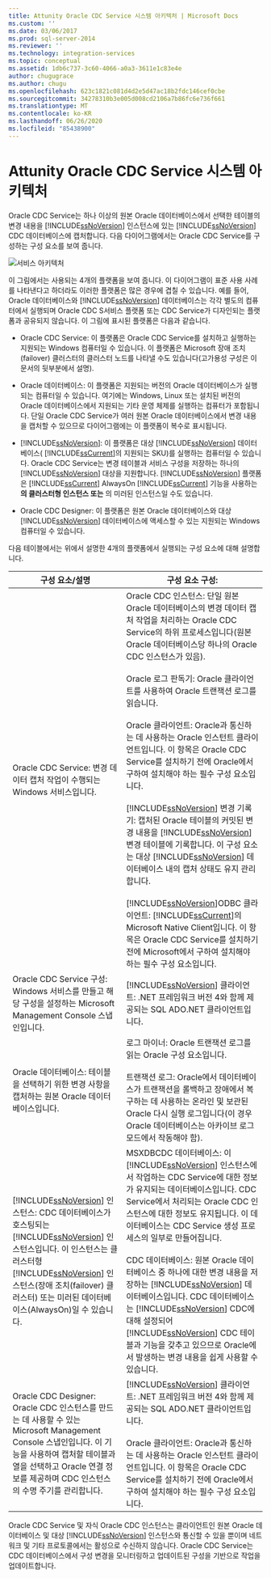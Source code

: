 ```yaml
---
title: Attunity Oracle CDC Service 시스템 아키텍처 | Microsoft Docs
ms.custom: ''
ms.date: 03/06/2017
ms.prod: sql-server-2014
ms.reviewer: ''
ms.technology: integration-services
ms.topic: conceptual
ms.assetid: 1db6c737-3c60-4066-a0a3-3611e1c83e4e
author: chugugrace
ms.author: chugu
ms.openlocfilehash: 623c1821c081d4d2e5d47ac18b2fdc146cef0cbe
ms.sourcegitcommit: 34278310b3e005d008cd2106a7b86fc6e736f661
ms.translationtype: MT
ms.contentlocale: ko-KR
ms.lasthandoff: 06/26/2020
ms.locfileid: "85438900"
---
```

# <a name="change-data-capture-service-for-oracle-by-attunity-system-architecture"></a>Attunity Oracle CDC Service 시스템 아키텍처
  Oracle CDC Service는 하나 이상의 원본 Oracle 데이터베이스에서 선택한 테이블의 변경 내용을 [!INCLUDE[ssNoVersion](../../../includes/ssnoversion-md.md)] 인스턴스에 있는 [!INCLUDE[ssNoVersion](../../../includes/ssnoversion-md.md)] CDC 데이터베이스에 캡처합니다. 다음 다이어그램에서는 Oracle CDC Service를 구성하는 구성 요소를 보여 줍니다.  
  
 ![서비스 아키텍처](../media/service-architecture.gif "서비스 아키텍처")  
  
 이 그림에서는 사용되는 4개의 플랫폼을 보여 줍니다. 이 다이어그램이 표준 사용 사례를 나타낸다고 하더라도 이러한 플랫폼은 많은 경우에 겹칠 수 있습니다. 예를 들어, Oracle 데이터베이스와 [!INCLUDE[ssNoVersion](../../../includes/ssnoversion-md.md)] 데이터베이스는 각각 별도의 컴퓨터에서 실행되며 Oracle CDC S서비스 플랫폼 또는 CDC Service가 디자인되는 플랫폼과 공유되지 않습니다. 이 그림에 표시된 플랫폼은 다음과 같습니다.  
  
-   Oracle CDC Service: 이 플랫폼은 Oracle CDC Service를 설치하고 실행하는 지원되는 Windows 컴퓨터일 수 있습니다. 이 플랫폼은 Microsoft 장애 조치(failover) 클러스터의 클러스터 노드를 나타낼 수도 있습니다(고가용성 구성은 이 문서의 뒷부분에서 설명).  
  
-   Oracle 데이터베이스: 이 플랫폼은 지원되는 버전의 Oracle 데이터베이스가 실행되는 컴퓨터일 수 있습니다. 여기에는 Windows, Linux 또는 설치된 버전의 Oracle 데이터베이스에서 지원되는 기타 운영 체제를 실행하는 컴퓨터가 포함됩니다. 단일 Oracle CDC Service가 여러 원본 Oracle 데이터베이스에서 변경 내용을 캡처할 수 있으므로 다이어그램에는 이 플랫폼이 복수로 표시됩니다.  
  
-   [!INCLUDE[ssNoVersion](../../../includes/ssnoversion-md.md)]: 이 플랫폼은 대상 [!INCLUDE[ssNoVersion](../../../includes/ssnoversion-md.md)] 데이터베이스( [!INCLUDE[ssCurrent](../../../includes/sscurrent-md.md)]의 지원되는 SKU)를 실행하는 컴퓨터일 수 있습니다. Oracle CDC Service는 변경 테이블과 서비스 구성을 저장하는 하나의 [!INCLUDE[ssNoVersion](../../../includes/ssnoversion-md.md)] 대상을 지원합니다. [!INCLUDE[ssNoVersion](../../../includes/ssnoversion-md.md)] 플랫폼은 [!INCLUDE[ssCurrent](../../../includes/sscurrent-md.md)] AlwaysOn [!INCLUDE[ssCurrent](../../../includes/sscurrent-md.md)] 기능을 사용하는 **의 클러스터형 인스턴스 또는** 의 미러된 인스턴스일 수도 있습니다.  
  
-   Oracle CDC Designer: 이 플랫폼은 원본 Oracle 데이터베이스와 대상 [!INCLUDE[ssNoVersion](../../../includes/ssnoversion-md.md)] 데이터베이스에 액세스할 수 있는 지원되는 Windows 컴퓨터일 수 있습니다.  
  
 다음 테이블에서는 위에서 설명한 4개의 플랫폼에서 실행되는 구성 요소에 대해 설명합니다.  
  
|구성 요소/설명|구성 요소 구성:|  
|----------------------------|----------------------------|  
|Oracle CDC Service: 변경 데이터 캡처 작업이 수행되는 Windows 서비스입니다.|Oracle CDC 인스턴스: 단일 원본 Oracle 데이터베이스의 변경 데이터 캡처 작업을 처리하는 Oracle CDC Service의 하위 프로세스입니다(원본 Oracle 데이터베이스당 하나의 Oracle CDC 인스턴스가 있음).<br /><br /> Oracle 로그 판독기: Oracle 클라이언트를 사용하여 Oracle 트랜잭션 로그를 읽습니다.<br /><br /> Oracle 클라이언트: Oracle과 통신하는 데 사용하는 Oracle 인스턴트 클라이언트입니다. 이 항목은 Oracle CDC Service를 설치하기 전에 Oracle에서 구하여 설치해야 하는 필수 구성 요소입니다.<br /><br /> [!INCLUDE[ssNoVersion](../../../includes/ssnoversion-md.md)] 변경 기록기: 캡처된 Oracle 테이블의 커밋된 변경 내용을 [!INCLUDE[ssNoVersion](../../../includes/ssnoversion-md.md)]변경 테이블에 기록합니다. 이 구성 요소는 대상 [!INCLUDE[ssNoVersion](../../../includes/ssnoversion-md.md)] 데이터베이스 내의 캡처 상태도 유지 관리합니다.<br /><br /> [!INCLUDE[ssNoVersion](../../../includes/ssnoversion-md.md)]ODBC 클라이언트: [!INCLUDE[ssCurrent](../../../includes/sscurrent-md.md)]의 Microsoft Native Client입니다. 이 항목은 Oracle CDC Service를 설치하기 전에 Microsoft에서 구하여 설치해야 하는 필수 구성 요소입니다.|  
|Oracle CDC Service 구성: Windows 서비스를 만들고 해당 구성을 설정하는 Microsoft Management Console 스냅인입니다.|[!INCLUDE[ssNoVersion](../../../includes/ssnoversion-md.md)] 클라이언트: .NET 프레임워크 버전 4와 함께 제공되는 SQL ADO.NET 클라이언트입니다.|  
|Oracle 데이터베이스: 테이블을 선택하기 위한 변경 사항을 캡처하는 원본 Oracle 데이터베이스입니다.|로그 마이너: Oracle 트랜잭션 로그를 읽는 Oracle 구성 요소입니다.<br /><br /> 트랜잭션 로그: Oracle에서 데이터베이스가 트랜잭션을 롤백하고 장애에서 복구하는 데 사용하는 온라인 및 보관된 Oracle 다시 실행 로그입니다(이 경우 Oracle 데이터베이스는 아카이브 로그 모드에서 작동해야 함).|  
|[!INCLUDE[ssNoVersion](../../../includes/ssnoversion-md.md)] 인스턴스: CDC 데이터베이스가 호스팅되는 [!INCLUDE[ssNoVersion](../../../includes/ssnoversion-md.md)] 인스턴스입니다. 이 인스턴스는 클러스터형 [!INCLUDE[ssNoVersion](../../../includes/ssnoversion-md.md)] 인스턴스(장애 조치(failover) 클러스터) 또는 미러된 데이터베이스(AlwaysOn)일 수 있습니다.|MSXDBCDC 데이터베이스: 이 [!INCLUDE[ssNoVersion](../../../includes/ssnoversion-md.md)] 인스턴스에서 작업하는 CDC Service에 대한 정보가 유지되는 데이터베이스입니다. CDC Service에서 처리되는 Oracle CDC 인스턴스에 대한 정보도 유지됩니다. 이 데이터베이스는 CDC Service 생성 프로세스의 일부로 만들어집니다.<br /><br /> CDC 데이터베이스: 원본 Oracle 데이터베이스 중 하나에 대한 변경 내용을 저장하는 [!INCLUDE[ssNoVersion](../../../includes/ssnoversion-md.md)] 데이터베이스입니다. CDC 데이터베이스는 [!INCLUDE[ssNoVersion](../../../includes/ssnoversion-md.md)] CDC에 대해 설정되어 [!INCLUDE[ssNoVersion](../../../includes/ssnoversion-md.md)] CDC 테이블과 기능을 갖추고 있으므로 Oracle에서 발생하는 변경 내용을 쉽게 사용할 수 있습니다.|  
|Oracle CDC Designer: Oracle CDC 인스턴스를 만드는 데 사용할 수 있는 Microsoft Management Console 스냅인입니다. 이 기능을 사용하여 캡처할 테이블과 열을 선택하고 Oracle 연결 정보를 제공하며 CDC 인스턴스의 수명 주기를 관리합니다.|[!INCLUDE[ssNoVersion](../../../includes/ssnoversion-md.md)] 클라이언트: .NET 프레임워크 버전 4와 함께 제공되는 SQL ADO.NET 클라이언트입니다.<br /><br /> Oracle 클라이언트: Oracle과 통신하는 데 사용하는 Oracle 인스턴트 클라이언트입니다. 이 항목은 Oracle CDC Service를 설치하기 전에 Oracle에서 구하여 설치해야 하는 필수 구성 요소입니다.|  
  
 Oracle CDC Service 및 자식 Oracle CDC 인스턴스는 클라이언트인 원본 Oracle 데이터베이스 및 대상 [!INCLUDE[ssNoVersion](../../../includes/ssnoversion-md.md)] 인스턴스와 통신할 수 있을 뿐이며 네트워크 및 기타 프로토콜에서는 활성으로 수신하지 않습니다. Oracle CDC Service는 CDC 데이터베이스에서 구성 변경을 모니터링하고 업데이트된 구성을 기반으로 작업을 업데이트합니다.  
  
  
